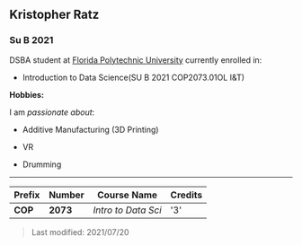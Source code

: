 ## Kristopher Ratz     

### Su B 2021

DSBA student at [Florida Polytechnic University](https://www.floridapoly.edu) currently enrolled in: 

- Introduction to Data Science(SU B 2021 COP2073.01OL I&T)



**Hobbies:**

I am _passionate about_: 

- Additive Manufacturing (3D Printing)

- VR

- Drumming

***
|Prefix    | Number    | Course Name         | Credits  |
|:---------|:----------|:-------------------:|:---------|
|**COP**   |**2073**   |_Intro to Data Sci_  |'3'       |

> Last modified: 2021/07/20
